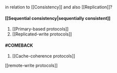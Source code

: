 in relation to [[Consistency]] and also [[Replication]]?
#### [[Sequential consistency|sequentially consistent]]
1. [[Primary-based protocols]]
2. [[Replicated-write protocols]]
#### #COMEBACK
1. [[Cache-coherence protocols]]

[[remote-write protocols]]

